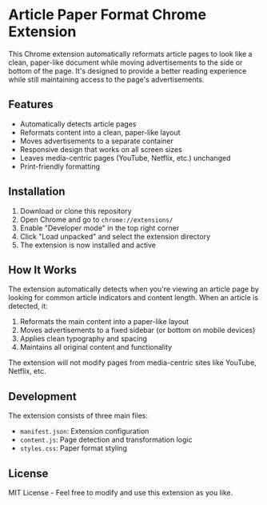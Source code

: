 # Article Paper Format Chrome Extension

This Chrome extension automatically reformats article pages to look like a clean, paper-like document while moving advertisements to the side or bottom of the page. It's designed to provide a better reading experience while still maintaining access to the page's advertisements.

## Features

- Automatically detects article pages
- Reformats content into a clean, paper-like layout
- Moves advertisements to a separate container
- Responsive design that works on all screen sizes
- Leaves media-centric pages (YouTube, Netflix, etc.) unchanged
- Print-friendly formatting

## Installation

1. Download or clone this repository
2. Open Chrome and go to `chrome://extensions/`
3. Enable "Developer mode" in the top right corner
4. Click "Load unpacked" and select the extension directory
5. The extension is now installed and active

## How It Works

The extension automatically detects when you're viewing an article page by looking for common article indicators and content length. When an article is detected, it:

1. Reformats the main content into a paper-like layout
2. Moves advertisements to a fixed sidebar (or bottom on mobile devices)
3. Applies clean typography and spacing
4. Maintains all original content and functionality

The extension will not modify pages from media-centric sites like YouTube, Netflix, etc.

## Development

The extension consists of three main files:

- `manifest.json`: Extension configuration
- `content.js`: Page detection and transformation logic
- `styles.css`: Paper format styling

## License

MIT License - Feel free to modify and use this extension as you like. 